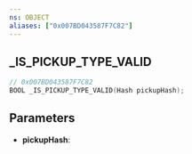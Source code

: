 ```yaml
---
ns: OBJECT
aliases: ["0x007BD043587F7C82"]
---
```

## _IS_PICKUP_TYPE_VALID

```c
// 0x007BD043587F7C82
BOOL _IS_PICKUP_TYPE_VALID(Hash pickupHash);
```

## Parameters
* **pickupHash**:
